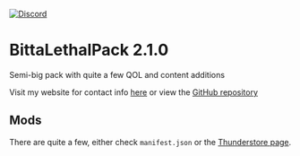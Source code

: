 [![Discord](https://img.shields.io/badge/Discord-%235865F2.svg?style=for-the-badge&logo=discord&logoColor=white)](https://discord.com/users/328388680437727232)
# BittaLethalPack 2.1.0
Semi-big pack with quite a few QOL and content additions

Visit my website for contact info [here](https://jatc251.com) or view the [GitHub repository](https://github.com/Jatc252/BittaLethalPack)

## Mods
There are quite a few, either check `manifest.json` or the [Thunderstore page](https://thunderstore.io/c/lethal-company/p/jatc251/BittaLethalPack/).